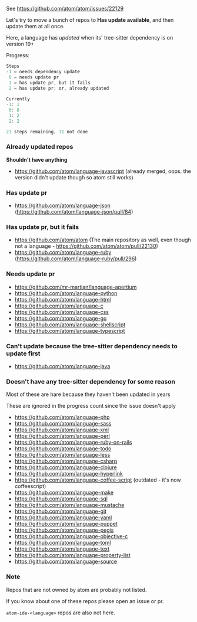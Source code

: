 See https://github.com/atom/atom/issues/22129

Let's try to move a bunch of repos to __Has update available__, and then update them at all once.

Here, a language has _updated_ when its' tree-sitter dependency is on version 19+

Progress:

```js
Steps
-1 = needs dependency update
 0 = needs update pr
 1 = has update pr, but it fails
 2 = has update pr; or, already updated
 
Currently
-1: 1
 0: 8
 1: 2
 2: 2

21 steps remaining, 11 not done
```

### Already updated repos

__Shouldn't have anything__

- https://github.com/atom/language-javascript (already merged, oops. the version didn't update though so atom still works)

### Has update pr

- https://github.com/atom/language-json (https://github.com/atom/language-json/pull/84)

### Has update pr, but it fails

- https://github.com/atom/atom (The main repository as well, even though not a language - https://github.com/atom/atom/pull/22130)
- https://github.com/atom/language-ruby (https://github.com/atom/language-ruby/pull/296)

### Needs update pr

- https://github.com/mr-martian/language-apertium
- https://github.com/atom/language-python
- https://github.com/atom/language-html
- https://github.com/atom/language-c
- https://github.com/atom/language-css
- https://github.com/atom/language-go
- https://github.com/atom/language-shellscript
- https://github.com/atom/language-typescript

### Can't update because the tree-sitter dependency needs to update first

- https://github.com/atom/language-java

### Doesn't have any tree-sitter dependency for some reason

Most of these are hare because they haven't been updated in years

These are ignored in the progress count since the issue doesn't apply

- https://github.com/atom/language-php
- https://github.com/atom/language-sass
- https://github.com/atom/language-xml
- https://github.com/atom/language-perl
- https://github.com/atom/language-ruby-on-rails
- https://github.com/atom/language-todo
- https://github.com/atom/language-less
- https://github.com/atom/language-csharp
- https://github.com/atom/language-clojure
- https://github.com/atom/language-hyperlink
- https://github.com/atom/language-coffee-script (outdated - it's now coffeescript)
- https://github.com/atom/language-make
- https://github.com/atom/language-sql
- https://github.com/atom/language-mustache
- https://github.com/atom/language-git
- https://github.com/atom/language-yaml
- https://github.com/atom/language-puppet
- https://github.com/atom/language-pegjs
- https://github.com/atom/language-objective-c
- https://github.com/atom/language-toml
- https://github.com/atom/language-text
- https://github.com/atom/language-property-list
- https://github.com/atom/language-source

### Note

Repos that are not owned by atom are probably not listed.

If you know about one of these repos please open an issue or pr.

`atom-ide-<language>` repos are also not here.

